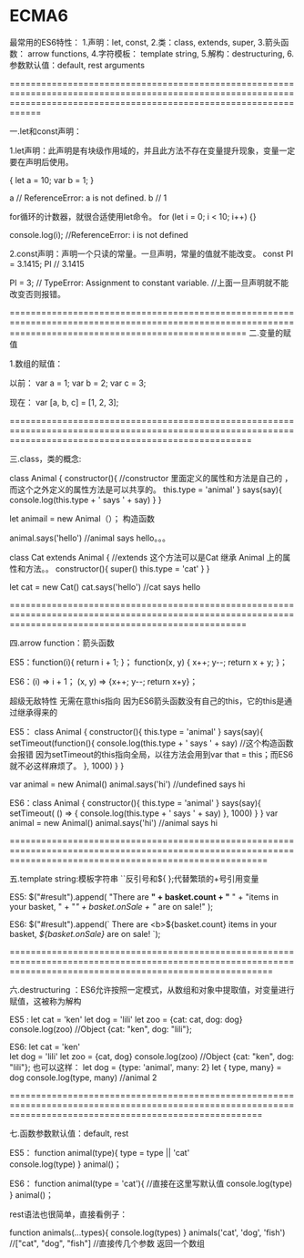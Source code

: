 # ECMA6
最常用的ES6特性：
1.声明：let, const, 
2.类：class, extends, super,
3.箭头函数： arrow functions,
4.字符模板： template string, 
5.解构：destructuring, 
6.参数默认值：default, rest arguments

========================================================================================================================================================================



一.let和const声明：

1.let声明：此声明是有块级作用域的，并且此方法不存在变量提升现象，变量一定要在声明后使用。

{
  let a = 10;
  var b = 1;
}

a // ReferenceError: a is not defined.
b // 1

for循环的计数器，就很合适使用let命令。
for (let i = 0; i < 10; i++) {}

console.log(i);
//ReferenceError: i is not defined

2.const声明：声明一个只读的常量。一旦声明，常量的值就不能改变。
const PI = 3.1415;
PI // 3.1415

PI = 3;
// TypeError: Assignment to constant variable. //上面一旦声明就不能改变否则报错。

=========================================================================================================================================================
二.变量的赋值

1.数组的赋值：

以前：
var a = 1;
var b = 2;
var c = 3;

现在：
var [a, b, c] = [1, 2, 3];

==========================================================================================================================================================

三.class，类的概念:

class Animal {
    constructor(){    //constructor 里面定义的属性和方法是自己的 ，而这个之外定义的属性方法是可以共享的。
        this.type = 'animal'
    }
    says(say){
        console.log(this.type + ' says ' + say)
    }
}

let animail = new Animal（）； 构造函数

animal.says('hello') //animal says hello。。。

class Cat extends Animal {   //extends 这个方法可以是Cat 继承 Animal 上的属性和方法。。
    constructor(){
        super()
        this.type = 'cat'
    }
}

let cat = new Cat()
cat.says('hello') //cat says hello

=========================================================================================================================================================

四.arrow function：箭头函数

ES5：function(i){ return i + 1; }；      function(x, y) { 
                                                     x++;
                                                     y--;
                                                     return x + y;
                                                          }；


ES6：(i) => i + 1；                      (x, y) => {x++; y--; return x+y}；

超级无敌特性 无需在意this指向 因为ES6箭头函数没有自己的this，它的this是通过继承得来的

ES5： class Animal {
    constructor(){
        this.type = 'animal'
    }
    says(say){
        setTimeout(function(){
            console.log(this.type + ' says ' + say)    //这个构造函数会报错 因为setTimeout的this指向全局，以往方法会用到var that = this；而ES6就不必这样麻烦了。
        }, 1000)
    }
}

 var animal = new Animal()
 animal.says('hi')   //undefined says hi


ES6：class Animal {
    constructor(){
        this.type = 'animal'
    }
    says(say){
        setTimeout( () => {
            console.log(this.type + ' says ' + say)
        }, 1000)
    }
}
 var animal = new Animal()
 animal.says('hi')  //animal says hi

=============================================================================================================================================================


五.template string:模板字符串 ``反引号和${ };代替繁琐的+号引用变量

ES5:  $("#result").append(
      "There are <b>" + basket.count + "</b> " +
       "items in your basket, " +
       "<em>" + basket.onSale +
       "</em> are on sale!"
);

ES6:  $("#result").append(`
        There are <b>${basket.count}</b> items
        in your basket, <em>${basket.onSale}</em>
        are on sale!
`);

==============================================================================================================================================================

六.destructuring ：ES6允许按照一定模式，从数组和对象中提取值，对变量进行赋值，这被称为解构

ES5 : 
let cat = 'ken'
let dog = 'lili'
let zoo = {cat: cat, dog: dog}
console.log(zoo)  //Object {cat: "ken", dog: "lili"};

ES6: 
let cat = 'ken'                                           
let dog = 'lili'
let zoo = {cat, dog}
console.log(zoo)  //Object {cat: "ken", dog: "lili"};
也可以这样：
let dog = {type: 'animal', many: 2}
let { type, many} = dog
console.log(type, many)   //animal 2

============================================================================================================================================================

七.函数参数默认值：default, rest

ES5：
function animal(type){
    type = type || 'cat'  
    console.log(type)
}
animal()；

ES6：
function animal(type = 'cat'){  //直接在这里写默认值
    console.log(type)
}
animal()；

rest语法也很简单，直接看例子：

function animals(...types){
    console.log(types)
}
animals('cat', 'dog', 'fish') //["cat", "dog", "fish"]  //直接传几个参数 返回一个数组

